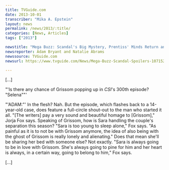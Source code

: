 ```yaml
---
title: TVGuide.com
date: 2013-10-01
transcriber: "Mika A. Epstein"
layout: news
permalink: /news/2013/:title/
categories: [News, Articles]
tags: ["2013"]

newstitle: "Mega Buzz: Scandal's Big Mystery, Prentiss' Minds Return and Dead's New Threats"
newsreporter: Adam Bryant and Natalie Abrams
newssource: TVGuide.com
newsurl: https://www.tvguide.com/News/Mega-Buzz-Scandal-Spoilers-1071522.aspx

---
```


[...]

"'Is there any chance of Grissom popping up in *CSI*'s 300th episode? "Selena""'

"'ADAM:"' In the flesh? Nah. But the episode, which flashes back to a 14-year-old case, does feature a full-circle shout-out to the man who started it all. "[The writers] pay a very sound and beautiful homage to [Grissom]," Jorja Fox says. Speaking of Grissom, how is Sara handling the couple's separation this season? "Sara is too young to sleep alone," Fox says. "As painful as it is to not be with Grissom anymore, the idea of also being with the ghost of Grissom is really lonely and alienating." Does that mean she'll be sharing her bed with someone else? Not exactly. "Sara is always going to be in love with Grissom. She's always going to pine for him and her heart is always, in a certain way, going to belong to him," Fox says.

[...]
